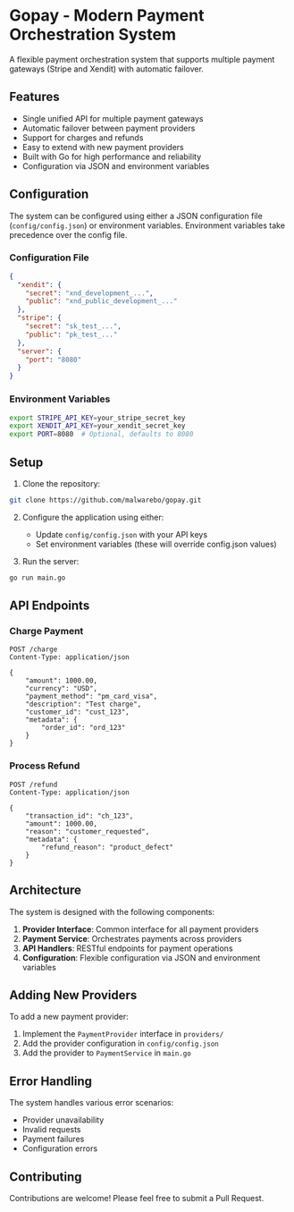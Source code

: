 # Gopay - Modern Payment Orchestration System

A flexible payment orchestration system that supports multiple payment gateways (Stripe and Xendit) with automatic failover.

## Features

- Single unified API for multiple payment gateways
- Automatic failover between payment providers
- Support for charges and refunds
- Easy to extend with new payment providers
- Built with Go for high performance and reliability
- Configuration via JSON and environment variables

## Configuration

The system can be configured using either a JSON configuration file (`config/config.json`) or environment variables. Environment variables take precedence over the config file.

### Configuration File
```json
{
  "xendit": {
    "secret": "xnd_development_...",
    "public": "xnd_public_development_..."
  },
  "stripe": {
    "secret": "sk_test_...",
    "public": "pk_test_..."
  },
  "server": {
    "port": "8080"
  }
}
```

### Environment Variables
```bash
export STRIPE_API_KEY=your_stripe_secret_key
export XENDIT_API_KEY=your_xendit_secret_key
export PORT=8080  # Optional, defaults to 8080
```

## Setup

1. Clone the repository:
```bash
git clone https://github.com/malwarebo/gopay.git
```

2. Configure the application using either:
   - Update `config/config.json` with your API keys
   - Set environment variables (these will override config.json values)

3. Run the server:
```bash
go run main.go
```

## API Endpoints

### Charge Payment
```http
POST /charge
Content-Type: application/json

{
    "amount": 1000.00,
    "currency": "USD",
    "payment_method": "pm_card_visa",
    "description": "Test charge",
    "customer_id": "cust_123",
    "metadata": {
        "order_id": "ord_123"
    }
}
```

### Process Refund
```http
POST /refund
Content-Type: application/json

{
    "transaction_id": "ch_123",
    "amount": 1000.00,
    "reason": "customer_requested",
    "metadata": {
        "refund_reason": "product_defect"
    }
}
```

## Architecture

The system is designed with the following components:

1. **Provider Interface**: Common interface for all payment providers
2. **Payment Service**: Orchestrates payments across providers
3. **API Handlers**: RESTful endpoints for payment operations
4. **Configuration**: Flexible configuration via JSON and environment variables

## Adding New Providers

To add a new payment provider:

1. Implement the `PaymentProvider` interface in `providers/`
2. Add the provider configuration in `config/config.json`
3. Add the provider to `PaymentService` in `main.go`

## Error Handling

The system handles various error scenarios:
- Provider unavailability
- Invalid requests
- Payment failures
- Configuration errors

## Contributing

Contributions are welcome! Please feel free to submit a Pull Request.

